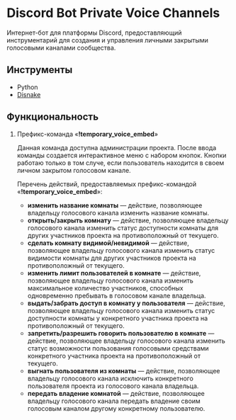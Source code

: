 # Discord Bot Private Voice Channels
Интернет-бот для платформы Discord, предоставляющий инструментарий для создания и управления личными закрытыми голосовыми каналами сообщества.

## Инструменты
- Python
- [Disnake](https://docs.disnake.dev/en/stable/)

## Функциональность
1. Префикс-команда «**!temporary_voice_embed**»

   Данная команда доступна администрации проекта.
   После ввода команды создается интерактивное меню с набором кнопок.
   Кнопки работаю только в том случе, если пользователь находится в своем личном закрытом голосовом канале.

   Перечень действий, предоставляемых префикс-командой «**!temporary_voice_embed**»:

   - **изменить название комнаты** — действие, позволяющее владельцу голосового канала изменить название комнаты.
   - **открыть/закрыть комнату** — действие, позволяющее владельцу голосового канала изменить статус доступности комнаты для других участников проекта на противоположный от текущего.
   - **сделать комнату видимой/невидимой** — действие, позволяющее владельцу голосового канала изменить статус видимости комнаты для других участников проекта на противоположный от текущего.
   - **изменить лимит пользователей в комнате** — действие, позволяющее владельцу голосового канала изменить максимальное количество участников, способных одновременно пребывать в голосовом канале владельца.
   - **выдать/забрать доступ в комнату у пользователя** — действие, позволяющее владельцу голосового канала изменить статус доступности комнаты у конкретного участника проекта на противоположный от текущего.
   - **запретить/разрешить говорить пользователю в комнате** — действие, позволяющее владельцу голосового канала изменить статус возможности пользования голосовыми средствами конкретного участника проекта на противоположный от текущего.
   - **выгнать пользователя из комнаты** — действие, позволяющее владельцу голосового канала исключить конкретного пользователя проекта из голосового канала владельца.
   - **передать владение комнатой** — действие, позволяющее владельцу голосового канала передать владение своим голосовым каналом другому конкретному пользователю.
